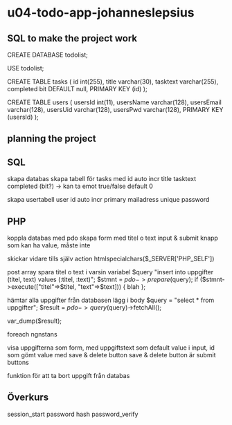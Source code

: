 # u04-todo-app-johanneslepsius

## SQL to make the project work
CREATE DATABASE todolist;

USE todolist;

CREATE TABLE tasks (
id int(255),
title varchar(30),
tasktext varchar(255),
completed bit DEFAULT null,
PRIMARY KEY (id)
);

CREATE TABLE users (
usersId int(11),
usersName varchar(128),
usersEmail varchar(128),
usersUid varchar(128),
usersPwd varchar(128),
PRIMARY KEY (usersId)
);



## planning the project

## SQL
skapa databas
skapa tabell för tasks med
id auto incr
title 
tasktext 
completed (bit?)    -> kan ta emot true/false   default 0

skapa usertabell
user id auto incr primary
mailadress unique
password

## PHP
koppla databas med pdo
skapa form med titel o text input & submit knapp som kan ha value, måste inte

skickar vidare tills själv 
action     htmlspecialchars($_SERVER['PHP_SELF'])

post array
spara titel o text i varsin variabel
$query  "insert into uppgifter (titel, text) values (:titel, :text)";
$stmnt = $pdo->prepare($query);
if ($stmnt->execute(["titel"=>$titel, "text"=>$text])) {
    blah
};


hämtar alla uppgifter från databasen
lägg i body
$query = "select * from uppgifter";
$result = $pdo->query($query)->fetchAll();

var_dump($result);

foreach ngnstans

visa uppgifterna som form, med uppgiftstext som default value i input, id som gömt value med save & delete button
save & delete button är submit buttons

funktion för att ta bort uppgift från databas


## Överkurs


session_start
password hash
password_verify
